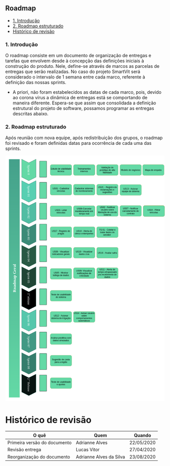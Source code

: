 ## Roadmap

- [1. Introdução](#_1-introdução)
- [2. Roadmap estruturado ](#_2-roadmap-estruturado)
- [ Histórico de revisão](#_histórico-de-revisão)

### 1. Introdução 

O roadmap consiste em um documento de organização de entregas e tarefas que envolvem desde à concepção das definições iniciais à construção do produto. Nele, define-se através de marcos as parcelas de entregas que serão realizadas. No caso do projeto SmartVit será considerado o intervalo de 1 semana entre cada marco, referente à definição das nossas sprints.

* A priori, não foram estabelecidos as datas de cada marco, pois, devido ao corona vírus a dinâmica de entregas está se comportando de maneira diferente. Espera-se que assim que consolidada a definição estrutural do projeto de software, possamos programar as entregas descritas abaixo.

### 2. Roadmap estruturado 

Após reunião com nova equipe, após redistribuição dos grupos, o roadmap foi revisado e foram definidas datas para ocorrência de cada uma das sprints. 

![img](imgs/roadmap-geral.png)


# Histórico de revisão

| O quê | Quem  | Quando |
| - | - | - |
|  Primeira versão do documento | Adrianne Alves | 22/05/2020 |
| Revisão entrega| Lucas Vitor | 27/04/2020 |
| Reorganização do documento | Adrianne Alves da Silva | 23/08/2020
